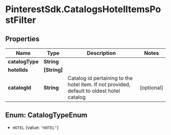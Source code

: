 # PinterestSdk.CatalogsHotelItemsPostFilter

## Properties

Name | Type | Description | Notes
------------ | ------------- | ------------- | -------------
**catalogType** | **String** |  | 
**hotelIds** | **[String]** |  | 
**catalogId** | **String** | Catalog id pertaining to the hotel item. If not provided, default to oldest hotel catalog | [optional] 



## Enum: CatalogTypeEnum


* `HOTEL` (value: `"HOTEL"`)




